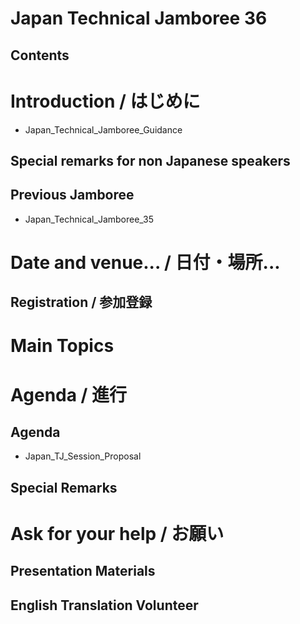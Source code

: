 # Japan Technical Jamboree 36
## Contents
# Introduction / はじめに
* Japan_Technical_Jamboree_Guidance
## Special remarks for non Japanese speakers
## Previous Jamboree
* Japan_Technical_Jamboree_35
# Date and venue... / 日付・場所...
## Registration / 参加登録
# Main Topics
# Agenda / 進行
## Agenda
* Japan_TJ_Session_Proposal
## Special Remarks
# Ask for your help / お願い
## Presentation Materials
## English Translation Volunteer

